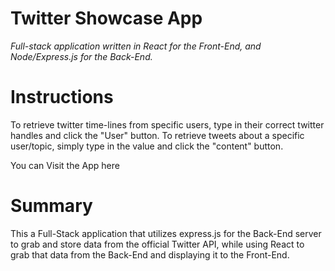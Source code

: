 # Twitter Showcase App

*Full-stack application written in React for the Front-End, and Node/Express.js for the Back-End.*


# Instructions

To retrieve twitter time-lines from specific users, type in their correct twitter handles and click the "User" button. To retrieve tweets about a specific user/topic, simply type in the value and click the "content" button.

You can Visit the App here



# Summary 

This a Full-Stack application that utilizes express.js for the Back-End server to grab and store data from the official Twitter API, while using React to grab that data from the Back-End and displaying it to the Front-End.